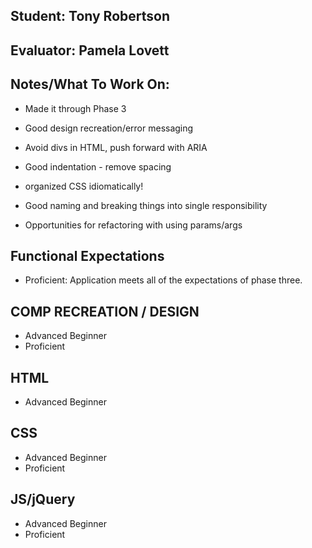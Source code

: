 ## Student: Tony Robertson
## Evaluator: Pamela Lovett
## Notes/What To Work On:

- Made it through Phase 3
- Good design recreation/error messaging

- Avoid divs in HTML, push forward with ARIA
- Good indentation - remove spacing

- organized CSS idiomatically!

- Good naming and breaking things into single responsibility
- Opportunities for refactoring with using params/args

## Functional Expectations

* Proficient: Application meets all of the expectations of phase three.  

## COMP RECREATION / DESIGN

* Advanced Beginner  
* Proficient   

## HTML

* Advanced Beginner  

## CSS

* Advanced Beginner  
* Proficient    

## JS/jQuery

* Advanced Beginner  
* Proficient  